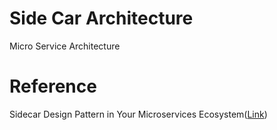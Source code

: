# Side Car Architecture

Micro Service Architecture





# Reference

Sidecar Design Pattern in Your Microservices Ecosystem([Link](https://dzone.com/articles/sidecar-design-pattern-in-your-microservices-ecosy-1))